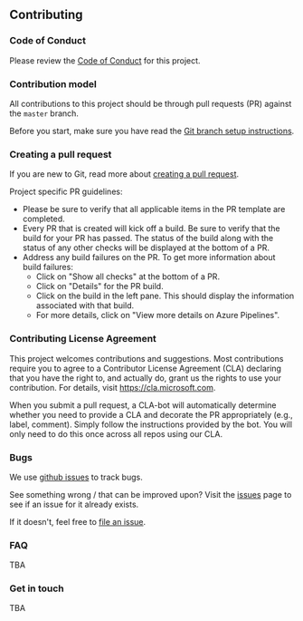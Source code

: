 <!--
Copyright (c) Microsoft Corporation. All rights reserved.
Licensed under the MIT License.
-->

## Contributing

### Code of Conduct

Please review the [Code of Conduct](./CODE_OF_CONDUCT.md) for this project.

### Contribution model

All contributions to this project should be through pull requests (PR) against the `master` branch.

Before you start, make sure you have read the [Git branch setup instructions](./docs/GitBranchSetup.md).

### Creating a pull request

If you are new to Git, read more about [creating a pull request](https://help.github.com/articles/creating-a-pull-request/).

Project specific PR guidelines:

* Please be sure to verify that all applicable items in the PR template are completed.
* Every PR that is created will kick off a build. Be sure to verify that the build for your PR has passed. The status of the build along with the status of any other checks will be displayed at the bottom of a PR.
* Address any build failures on the PR. To get more information about build failures:
  * Click on "Show all checks" at the bottom of a PR.
  * Click on "Details" for the PR build.
  * Click on the build in the left pane. This should display the information associated with that build.
  * For more details, click on "View more details on Azure Pipelines".  

### Contributing License Agreement

This project welcomes contributions and suggestions. Most contributions require you to agree to a
Contributor License Agreement (CLA) declaring that you have the right to, and actually do, grant us
the rights to use your contribution. For details, visit https://cla.microsoft.com.

When you submit a pull request, a CLA-bot will automatically determine whether you need to provide
a CLA and decorate the PR appropriately (e.g., label, comment). Simply follow the instructions
provided by the bot. You will only need to do this once across all repos using our CLA.

### Bugs

We use [github issues](https://github.com/microsoft/accessibility-insights-service/issues) to track bugs.

See something wrong / that can be improved upon? Visit the [issues](https://github.com/Microsoft/accessibility-insights-service/issues?q=is%3Aissue+is%3Aopen%2Cclosed) page to see if an issue for it already exists.

If it doesn't, feel free to [file an issue](https://github.com/Microsoft/accessibility-insights-service/issues/new).

### FAQ

TBA

### Get in touch

TBA
